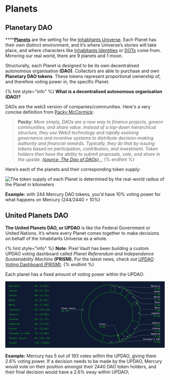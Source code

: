 # Planets

## Planetary DAO

****[**Planets**](https://www.inhabitantsuniverse.com/solar-system) are the setting for the [Inhabitants Universe](./). Each Planet has their own distinct environment, and it’s where Universe’s stories will take place, and where characters like [Inhabitants Identities](identities.md) or [DOTs](DOTs.md) come from. Mirroring our real world, there are 9 planets and 1 moon.

Structurally, each Planet is designed to be its own decentralised autonomous organisation **(DAO)**. Collectors are able to purchase and own **Planetary DAO tokens**. These tokens represent proportional ownership of, and therefore voting power in, the specific Planet.

{% hint style="info" %}
**What is a decentralised autonomous organisation (DAO)?**

DAOs are the web3 version of companies/communities. Here's a very concise definition from [Packy McCormick](https://twitter.com/packyM):

> _**Packy**: More simply, DAOs are a new way to finance projects, govern communities, and share value. Instead of a top-down hierarchical structure, they use Web3 technology and rapidly evolving governance and incentive systems to distribute decision-making authority and financial rewards. Typically, they do that by issuing tokens based on participation, contribution, and investment. Token holders then have the ability to submit proposals, vote, and share in the upside._ [_(source: The Dao of DAOs)_](https://www.notboring.co/p/the-dao-of-daos)__
{% endhint %}

Here’s each of the planets and their corresponding token supply:

![The token supply of each Planet is determined by the real-world radius of the Planet in kilometers](../../../.gitbook/assets/planets)

**Example:** with 244 Mercury DAO tokens, you'd have 10% voting power for what happens on Mercury (244/2440 = 10%)

## United Planets DAO

**The United Planets DAO, or UPDAO** is like the Federal Government or United Nations. It’s where every Planet comes together to make decisions on behalf of the Inhabitants Universe as a whole.

{% hint style="info" %}
**Note:** Pixel Vault has been building a custom UPDAO voting dashboard called _Planet Referendum and Independence Sustainability Machine_ **(PRISM).** For the latest news, check out [UPDAO Voting Dashboard (PRISM)](../../../whats-on/PRISM.md).
{% endhint %}

Each planet has a fixed amount of voting power within the UPDAO:

![A breakdown of the voting power that each Planet has within the United Planets DAO (source)](<../../../.gitbook/assets/image (3).png>)

**Example:** Mercury has 5 out of 193 votes within the UPDAO, giving them 2.6% voting power. If a decision needs to be made by the UPDAO, Mercury would vote on their position amongst their 2440 DAO token holders, and their final decision would have a 2.6% sway within UPDAO\
